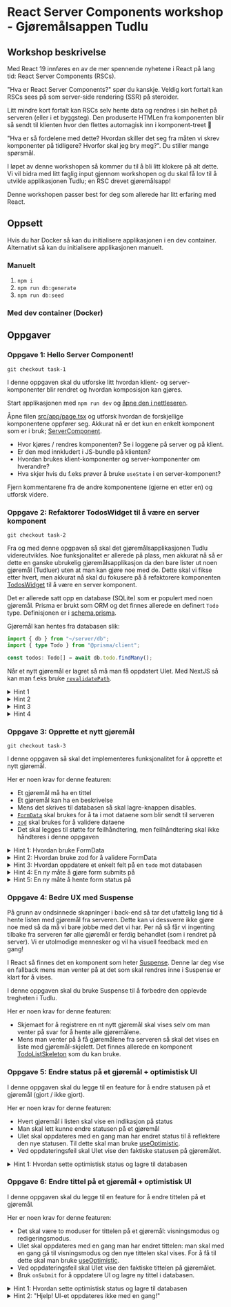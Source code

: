 # React Server Components workshop - Gjøremålsappen Tudlu

## Workshop beskrivelse

Med React 19 innføres en av de mer spennende nyhetene i React på lang tid: React Server Components (RSCs).

"Hva er React Server Components?" spør du kanskje. Veldig kort fortalt kan RSCs sees på som server-side rendering (SSR) på steroider.

Litt mindre kort fortalt kan RSCs selv hente data og rendres i sin helhet på serveren (eller i et byggsteg).
Den produserte HTMLen fra komponenten blir så sendt til klienten hvor den flettes automagisk inn i komponent-treet 🤯

"Hva er så fordelene med dette? Hvordan skiller det seg fra måten vi skrev komponenter på tidligere? Hvorfor skal jeg bry meg?". Du stiller mange spørsmål.

I løpet av denne workshopen så kommer du til å bli litt klokere på alt dette.
Vi vil bidra med litt faglig input gjennom workshopen og du skal få lov til å utvikle applikasjonen Tudlu; en RSC drevet gjøremålsapp!

Denne workshopen passer best for deg som allerede har litt erfaring med React.

## Oppsett

Hvis du har Docker så kan du initialisere applikasjonen i en dev container. Alternativt så kan du initialisere applikasjonen manuelt.

### Manuelt

1. `npm i`
2. `npm run db:generate`
3. `npm run db:seed`

### Med dev container (Docker)

## Oppgaver

### Oppgave 1: Hello Server Component!

```
git checkout task-1
```

I denne oppgaven skal du utforske litt hvordan klient- og server-komponenter blir rendret og hvordan komposisjon kan gjøres.

Start applikasjonen med `npm run dev` og [åpne den i nettleseren](http://localhost:3000).

Åpne filen [src/app/page.tsx](./src/app/page.tsx) og utforsk hvordan de forskjellige komponentene oppfører seg.
Akkurat nå er det kun en enkelt komponent som er i bruk; [ServerComponent](./src/components/serverComponent.tsx).

- Hvor kjøres / rendres komponenten? Se i loggene på server og på klient.
- Er den med innkludert i JS-bundle på klienten?
- Hvordan brukes klient-komponenter og server-komponenter om hverandre?
- Hva skjer hvis du f.eks prøver å bruke `useState` i en server-komponent?

Fjern kommentarene fra de andre komponentene (gjerne en etter en) og utforsk videre.

### Oppgave 2: Refaktorer TodosWidget til å være en server komponent

```
git checkout task-2
```

Fra og med denne opgpaven så skal det gjøremålsapplikasjonen Tudlu videreutvikles. Noe funksjonalitet er allerede på plass, men akkurat nå så er dette en ganske ubrukelig gjøremålsapplikasjon da den bare lister ut noen gjøremål (Tudluer) uten at man kan gjøre noe med de.
Dette skal vi fikse etter hvert, men akkurat nå skal du fokusere på å refaktorere komponenten [TodosWidget](./src/components/todoList/todosWidget.tsx) til å være en server komponent.

Det er allerede satt opp en database (SQLite) som er populert med noen gjøremål.
Prisma er brukt som ORM og det finnes allerede en definert `Todo` type. Definisjonen er i [schema.prisma](./prisma/schema.prisma).

Gjøremål kan hentes fra databasen slik:

```ts
import { db } from "~/server/db";
import { type Todo } from "@prisma/client";

const todos: Todo[] = await db.todo.findMany();
```

Når et nytt gjøremål er lagret så må man få oppdatert UIet. Med NextJS så kan man f.eks bruke [`revalidatePath`](https://nextjs.org/docs/app/api-reference/functions/revalidatePath).

<details>
  <summary>Hint 1</summary>
  <p>Selve datahentingen gjøres i <code>TodosWidget</code></p>
</details>
<details>
  <summary>Hint 2</summary>
  <p>Klienten må kunne hente data fra serveren på en eller annen måte</p>
</details>
<details>
  <summary>Hint 3</summary>
  <p><code>'use server';</code></p>
</details>
<details>
  <summary>Hint 4</summary>
  <p>Det kan være en god ide å ha server-funksjoner samlet i en egen fil.</p>
</details>

### Oppgave 3: Opprette et nytt gjøremål

```
git checkout task-3
```

I denne oppgaven så skal det implementeres funksjonalitet for å opprette et nytt gjøremål.

Her er noen krav for denne featuren:

- Et gjøremål må ha en tittel
- Et gjøremål kan ha en beskrivelse
- Mens det skrives til databasen så skal lagre-knappen disables.
- [`FormData`](https://developer.mozilla.org/en-US/docs/Web/API/FormData) skal brukes for å ta i mot dataene som blir sendt til serveren
- [`zod`](https://zod.dev/) skal brukes for å validere dataene
- Det skal legges til støtte for feilhåndtering, men feilhåndtering skal ikke håndteres i denne oppgaven

<details>
  <summary>Hint 1: Hvordan bruke FormData</summary>
  <p>
    <pre>
      <code>
      function addTodo(formData: FormData) {
        const rawFormData = {
          title: formData.get("title"),
          description: formData.get("description"),
        };
      }
      </code>
    </pre>
  </p>
</details>
<details>
  <summary>Hint 2: Hvordan bruke zod for å validere FormData</summary>
  <p>
    <pre>
      <code>
        function addTodo(formData: FormData) {
          const rawFormData = {
            title: formData.get("title"),
            description: formData.get("description"),
          };
          const createTodoSchema = z.object({
            title: z.string().min(1),
            description: z.string().nullish(),
          });
          try {
            const validTodo = createTodoSchema.parse(rawFormData);
          } catch (error) {}
        }
      </code>
    </pre>
  </p>
</details>
<details>
  <summary>Hint 3: Hvordan oppdatere et enkelt felt på en <code>todo</code> mot databasen</summary>
  <p>
    <pre>
      <code>
        db.todo.update({
          where: {
            id,
          },
          data: {
            title,
          },
        });
      </code>
    </pre>
  </p>
</details>
<details>
  <summary>Hint 4: En ny måte å gjøre form submits på</summary>
  <p>Bruk en <i>Server Function</i> for å gjøre form submit</p>
  <p><a href="https://react.dev/reference/react-dom/components/form#handle-form-submission-with-a-server-function">Dokumentasjon</a></p>
</details>
<details>
  <summary>Hint 5: En ny måte å hente form status på</summary>
  <p>Bruk <code>useFormStatus</code> for å sette <code>disabled</code> på lagre-knappen</p>
  <p><a href="https://react.dev/reference/react-dom/components/form#display-a-pending-state-during-form-submission">Dokumentasjon</a></p>
</details>

### Oppgave 4: Bedre UX med Suspense

På grunn av ondsinnede skapninger i back-end så tar det ufattelig lang tid å hente listen med gjøremål fra serveren.
Dette kan vi dessverre ikke gjøre noe med så da må vi bare jobbe med det vi har.
Per nå så får vi ingenting tilbake fra serveren før alle gjøremål er ferdig behandlet (som i rendret på server). Vi er utolmodige mennesker og vil ha visuell feedback med en gang!

I React så finnes det en komponent som heter [Suspense](https://react.dev/reference/react/Suspense). Denne lar deg vise en fallback mens man venter på at det som skal rendres inne i Suspense er klart for å vises.

I denne oppgaven skal du bruke Suspense til å forbedre den opplevde tregheten i Tudlu.

Her er noen krav for denne featuren:

- Skjemaet for å registrere en nt nytt gjøremål skal vises selv om man venter på svar for å hente alle gjøremålene.
- Mens man venter på å få gjøremålene fra serveren så skal det vises en liste med gjøremål-skjelett. Det finnes allerede en komponent [TodoListSkeleton](./src/components/todoList/todoListSkeleton.tsx) som du kan bruke.

### Oppgave 5: Endre status på et gjøremål + optimistisk UI

I denne oppgaven skal du legge til en feature for å endre statusen på et gjøremål (gjort / ikke gjort).

Her er noen krav for denne featuren:

- Hvert gjøremål i listen skal vise en indikasjon på status
- Man skal lett kunne endre statusen på et gjøremål
- UIet skal oppdateres med en gang man har endret status til å reflektere den nye statusen. Til dette skal man bruke [useOptimistic](https://react.dev/reference/react/useOptimistic).
- Ved oppdateringsfeil skal UIet vise den faktiske statusen på gjøremålet.

<details>
  <summary>Hint 1: Hvordan sette optimistisk status og lagre til databasen</summary>
  <p>Bruk <code><a href="https://react.dev/reference/react/useTransition">useTransition</a></code></p>
</details>

### Oppgave 6: Endre tittel på et gjøremål + optimistisk UI

I denne oppgaven skal du legge til en feature for å endre tittelen på et gjøremål.

Her er noen krav for denne featuren:

- Det skal være to moduser for tittelen på et gjøremål: visningsmodus og redigeringsmodus.
- UIet skal oppdateres med en gang man har endret tittelen: man skal med en gang gå til visningsmodus og den nye tittelen skal vises. For å få til dette skal man bruke [useOptimistic](https://react.dev/reference/react/useOptimistic).
- Ved oppdateringsfeil skal UIet vise den faktiske tittelen på gjøremålet.
- Bruk `onSubmit` for å oppdatere UI og lagre ny tittel i databasen.

<details>
  <summary>Hint 1: Hvordan sette optimistisk status og lagre til databasen</summary>
  <p>Bruk <code><a href="https://react.dev/reference/react/useTransition">useTransition</a></code></p>
</details>
<details>
  <summary>Hint 2: "Hjelp! UI-et oppdateres ikke med en gang!"</summary>
  Metoden som oppdaterer modusen for tittelen skal ikke være inne i <code>useTransition</code>.
</details>
